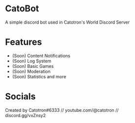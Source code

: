 # CatoBot
A simple discord bot used in Catotron's World Discord Server

# Features
- (Soon) Content Notifications
- (Soon) Log System
- (Soon) Basic Games
- (Soon) Moderation
- (Soon) Statistics and more

# Socials
Created by Catotron#6333       //       youtube.com/@catotron       //       discord.gg/vxZnsy2
